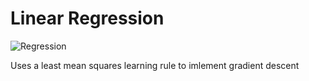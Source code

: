 # Linear Regression

![Regression]("./readme.png")

Uses a least mean squares learning rule to imlement gradient descent